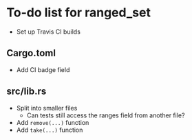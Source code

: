 To-do list for ranged_set
=========================

 - Set up Travis CI builds

Cargo.toml
----------

 - Add CI badge field

src/lib.rs
----------

 - Split into smaller files
    - Can tests still access the ranges field from another file?
 - Add `remove(...)` function
 - Add `take(...)` function